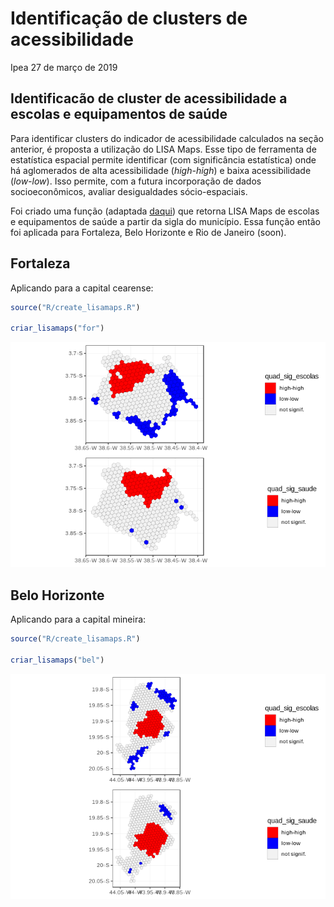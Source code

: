 Identificação de clusters de acessibilidade
================
Ipea
27 de março de 2019

Identificacão de cluster de acessibilidade a escolas e equipamentos de saúde
----------------------------------------------------------------------------

Para identificar clusters do indicador de acessibilidade calculados na seção anterior, é proposta a utilização do LISA Maps. Esse tipo de ferramenta de estatística espacial permite identificar (com significância estatística) onde há aglomerados de alta acessibilidade (*high-high*) e baixa acessibilidade (*low-low*). Isso permite, com a futura incorporação de dados socioeconômicos, avaliar desigualdades sócio-espaciais.

Foi criado uma função (adaptada [daqui](https://stackoverflow.com/questions/37664728/create-a-map-of-spatial-clusters-lisa-in-r)) que retorna LISA Maps de escolas e equipamentos de saúde a partir da sigla do município. Essa função então foi aplicada para Fortaleza, Belo Horizonte e Rio de Janeiro (soon).

Fortaleza
---------

Aplicando para a capital cearense:

``` r
source("R/create_lisamaps.R")

criar_lisamaps("for")
```

![](06_clusters_files/figure-markdown_github/lisa%20for-1.png)

Belo Horizonte
--------------

Aplicando para a capital mineira:

``` r
source("R/create_lisamaps.R")

criar_lisamaps("bel")
```

![](06_clusters_files/figure-markdown_github/lisa%20bel-1.png)
